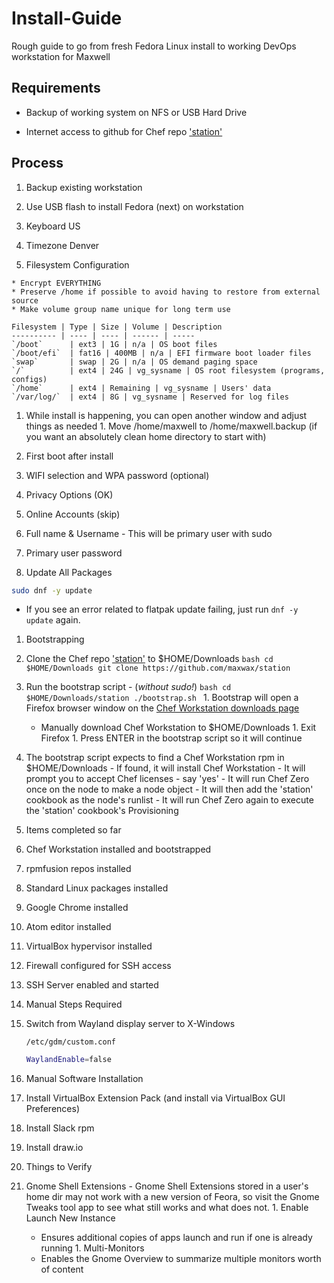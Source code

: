 # Install-Guide

Rough guide to go from fresh Fedora Linux install to working DevOps workstation for Maxwell

## Requirements

* Backup of working system on NFS or USB Hard Drive

* Internet access to github for Chef repo ['station'](https://github.com/maxwax/station)

## Process

1. Backup existing workstation

1. Use USB flash to install Fedora (next) on workstation
  1. Keyboard US
  1. Timezone Denver
  1. Filesystem Configuration

    * Encrypt EVERYTHING
    * Preserve /home if possible to avoid having to restore from external source
    * Make volume group name unique for long term use

    Filesystem | Type | Size | Volume | Description
    ---------- | ---- | ---- | ------ | -----
    `/boot`      | ext3 | 1G | n/a | OS boot files
    `/boot/efi`  | fat16 | 400MB | n/a | EFI firmware boot loader files
    `swap`       | swap | 2G | n/a | OS demand paging space
    `/`          | ext4 | 24G | vg_sysname | OS root filesystem (programs, configs)
    `/home`      | ext4 | Remaining | vg_sysname | Users' data
    `/var/log/`  | ext4 | 8G | vg_sysname | Reserved for log files
  1. While install is happening, you can open another window and adjust things as needed
    1. Move /home/maxwell to /home/maxwell.backup (if you want an absolutely clean home directory to start with)

1. First boot after install
  1. WIFI selection and WPA password (optional)
  1. Privacy Options (OK)
  1. Online Accounts (skip)
  1. Full name & Username - This will be primary user with sudo
  1. Primary user password

1. Update All Packages

  ```bash
  sudo dnf -y update
  ```
  * If you see an error related to flatpak update failing, just run `dnf -y update` again.

1. Bootstrapping
  1. Clone the Chef repo ['station'](https://github.com/maxwax/station) to $HOME/Downloads
    ```bash
    cd $HOME/Downloads
    git clone https://github.com/maxwax/station
    ```
  1. Run the bootstrap script - (*without sudo!*)
    ```bash
    cd $HOME/Downloads/station
    ./bootstrap.sh
    ```
    1. Bootstrap will open a Firefox browser window on the [Chef Workstation downloads page](https://downloads.chef.io/chef-workstation)
        - Manually download Chef Workstation to $HOME/Downloads
    1. Exit Firefox
    1. Press ENTER in the bootstrap script so it will continue

  1. The bootstrap script expects to find a Chef Workstation rpm in $HOME/Downloads
    - If found, it will install Chef Workstation
    - It will prompt you to accept Chef licenses - say 'yes'
    - It will run Chef Zero once on the node to make a node object
    - It will then add the 'station' cookbook as the node's runlist
    - It will run Chef Zero again to execute the 'station' cookbook's Provisioning

1. Items completed so far
  1. Chef Workstation installed and bootstrapped
  1. rpmfusion repos installed
  1. Standard Linux packages installed
  1. Google Chrome installed
  1. Atom editor installed
  1. VirtualBox hypervisor installed
  1. Firewall configured for SSH access
  1. SSH Server enabled and started

1. Manual Steps Required
  1. Switch from Wayland display server to X-Windows

      `/etc/gdm/custom.conf`
      ```bash
      WaylandEnable=false
      ```

1. Manual Software Installation
  1. Install VirtualBox Extension Pack (and install via VirtualBox GUI Preferences)
  1. Install Slack rpm
  1. Install draw.io

1. Things to Verify
  1. Gnome Shell Extensions
    - Gnome Shell Extensions stored in a user's home dir may not work with a new version of Feora, so visit the Gnome Tweaks tool app to see what still works and what does not.
    1. Enable Launch New Instance
      - Ensures additional copies of apps launch and run if one is already running
    1. Multi-Monitors
      - Enables the Gnome Overview to summarize multiple monitors worth of content
